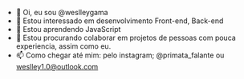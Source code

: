 - 👋 Oi, eu sou @weslleygama
- 👀 Estou interessado em desenvolvimento Front-end, Back-end
- 🌱 Estou aprendendo JavaScript
- 💞️ Estou procurando colaborar em projetos de pessoas com pouca experiencia, assim como eu.
- 📫 Como chegar até mim: pelo instagram; @primata_falante ou weslley1.0@outlook.com
<!---
weslleygama/weslleygama is a ✨ special ✨ repository because its `README.md` (this file) appears on your GitHub profile.
You can click the Preview link to take a look at your changes.
--->

